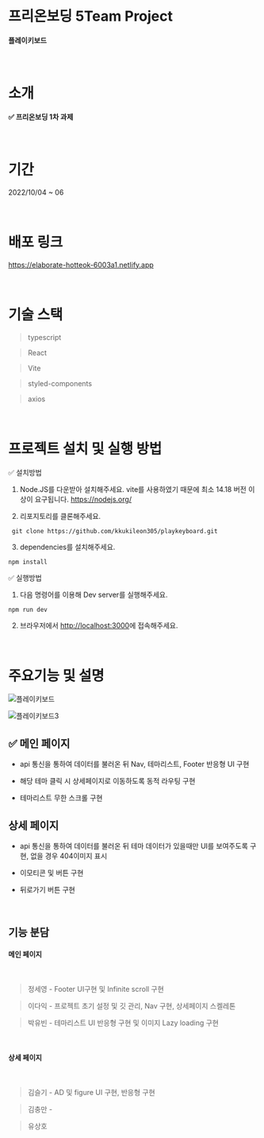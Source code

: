 # 프리온보딩 5Team Project

#### 플레이키보드

<br/>

# 소개

#### ✅ 프리온보딩 1차 과제

<br />

# 기간

2022/10/04 ~ 06

<br/>

# 배포 링크

https://elaborate-hotteok-6003a1.netlify.app

<br/>

# 기술 스택

> typescript

> React

> Vite

> styled-components

> axios

<br/>

# 프로젝트 설치 및 실행 방법

✅ 설치방법

1. Node.JS를 다운받아 설치해주세요. vite를 사용하였기 때문에 최소 14.18 버전 이상이 요구됩니다. https://nodejs.org/

2. 리포지토리를 클론해주세요.

```
 git clone https://github.com/kkukileon305/playkeyboard.git
```

3. dependencies를 설치해주세요.

```
npm install
```

✅ 실행방법

1. 다음 명령어를 이용해 Dev server를 실행해주세요.

```
npm run dev
```

2. 브라우저에서 <http://localhost:3000>에 접속해주세요.

<br/>

# 주요기능 및 설명

![플레이키보드](https://user-images.githubusercontent.com/104422865/194301613-8c93797c-9254-46a7-838b-648237a6a000.gif)

![플레이키보드3](https://user-images.githubusercontent.com/104422865/194300566-219a6bb7-1339-4063-86a6-31eada1c8906.gif)

## ✅ 메인 페이지

- api 통신을 통하여 데이터를 불러온 뒤 Nav, 테마리스트, Footer 반응형 UI 구현
- 해당 테마 클릭 시 상세페이지로 이동하도록 동적 라우팅 구현

- 테마리스트 무한 스크롤 구현

## 상세 페이지

- api 통신을 통하여 데이터를 불러온 뒤 테마 데이터가 있을때만 UI를 보여주도록 구현, 없을 경우 404이미지 표시

- 이모티콘 및 버튼 구현

- 뒤로가기 버튼 구현

<br/>

## 기능 분담

#### 메인 페이지

<br />

> 정세영 - Footer UI구현 및 Infinite scroll 구현
> <br/>

> 이다익 - 프로젝트 초기 설정 및 깃 관리, Nav 구현, 상세페이지 스켈레톤
> <br/>

> 박유빈 - 테마리스트 UI 반응형 구현 및 이미지 Lazy loading 구현

<br />

#### 상세 페이지

<br/>

> 김슬기 - AD 및 figure UI 구현, 반응형 구현
> <br/>

> 김충만 -
> <br/>

> 유상호
